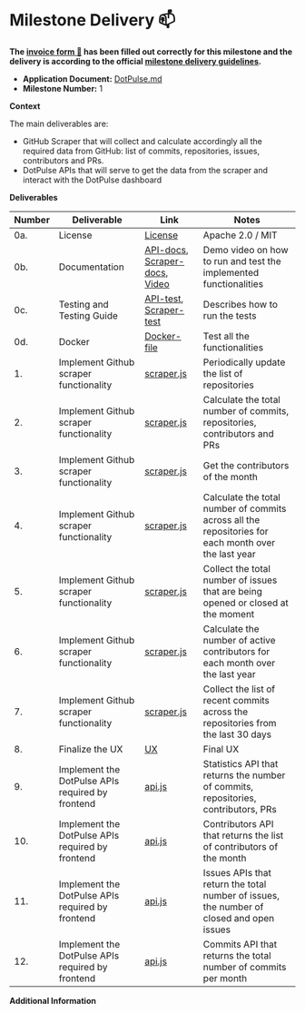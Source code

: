# Milestone Delivery :mailbox:

**The [invoice form :pencil:](https://docs.google.com/forms/d/e/1FAIpQLSfmNYaoCgrxyhzgoKQ0ynQvnNRoTmgApz9NrMp-hd8mhIiO0A/viewform) has been filled out correctly for this milestone and the delivery is according to the official [milestone delivery guidelines](https://github.com/w3f/Grants-Program/blob/master/docs/milestone-deliverables-guidelines.md).**  

* **Application Document:** [DotPulse.md](https://github.com/w3f/Grants-Program/blob/e0c7bff710ac0f102b4699229a4a85fdf147ec89/applications/DotPulse.md)
* **Milestone Number:** 1

**Context**

The main deliverables are:
- GitHub Scraper that will collect and calculate accordingly all the required data from GitHub: list of commits, repositories, issues, contributors and PRs.
- DotPulse APIs that will serve to get the data from the scraper and interact with the DotPulse dashboard

**Deliverables**

| Number | Deliverable | Link | Notes |
| ------------- | ------------- | ------------- |------------- |
| 0a. | License |[License](https://github.com/CrossChainLabs-DOT/dotpulse-api/blob/b82ab47f21fecb4c49f2d8c88d516bc0beaf3247/LICENSE)| Apache 2.0 / MIT | 
| 0b. | Documentation | [API-docs](https://github.com/CrossChainLabs-DOT/dotpulse-api/blob/17ff96d15795fed3f061eeff95113866a7ebe15d/docs.md), [Scraper-docs](https://github.com/CrossChainLabs-DOT/dotpulse-scraper/blob/1fceb0cff9e7bbf4584e58d9274c5cbb2592264d/docs.md), [Video](https://drive.google.com/file/d/1ZMQ13BfiN3d0gamNcYL5uhIKOzcIg6N3/view?usp=share_link) | Demo video on how to run and test the implemented functionalities| 
| 0c. | Testing and Testing Guide | [API-test](https://github.com/CrossChainLabs-DOT/dotpulse-api/blob/17ff96d15795fed3f061eeff95113866a7ebe15d/README.md), [Scraper-test](https://github.com/CrossChainLabs-DOT/dotpulse-scraper/blob/1fceb0cff9e7bbf4584e58d9274c5cbb2592264d/README.md) | Describes how to run the tests|
| 0d. | Docker | [Docker-file](https://github.com/CrossChainLabs-DOT/dotpulse-scraper/blob/3772a20347a19c05772ff907b8a53c085bef0515/docker-compose.yml) | Test all the functionalities |
| 1. | Implement Github scraper functionality | [scraper.js](https://github.com/CrossChainLabs-DOT/dotpulse-scraper/blob/3772a20347a19c05772ff907b8a53c085bef0515/scraper.js) | Periodically update the list of repositories |
| 2. | Implement Github scraper functionality | [scraper.js](https://github.com/CrossChainLabs-DOT/dotpulse-scraper/blob/3772a20347a19c05772ff907b8a53c085bef0515/scraper.js) | Calculate the total number of commits, repositories, contributors and PRs |
| 3. | Implement Github scraper functionality | [scraper.js](https://github.com/CrossChainLabs-DOT/dotpulse-scraper/blob/3772a20347a19c05772ff907b8a53c085bef0515/scraper.js) | Get the contributors of the month |
| 4. | Implement Github scraper functionality | [scraper.js](https://github.com/CrossChainLabs-DOT/dotpulse-scraper/blob/3772a20347a19c05772ff907b8a53c085bef0515/scraper.js) | Calculate the total number of commits across all the repositories for each month over the last year |
| 5. | Implement Github scraper functionality | [scraper.js](https://github.com/CrossChainLabs-DOT/dotpulse-scraper/blob/3772a20347a19c05772ff907b8a53c085bef0515/scraper.js) | Collect the total number of issues that are being opened or closed at the moment |
| 6. | Implement Github scraper functionality | [scraper.js](https://github.com/CrossChainLabs-DOT/dotpulse-scraper/blob/3772a20347a19c05772ff907b8a53c085bef0515/scraper.js) | Calculate the number of active contributors  for each month over the last year |
| 7. | Implement Github scraper functionality | [scraper.js](https://github.com/CrossChainLabs-DOT/dotpulse-scraper/blob/3772a20347a19c05772ff907b8a53c085bef0515/scraper.js) | Collect the list of recent commits across the repositories from the last 30 days |
| 8. | Finalize the UX | [UX](https://drive.google.com/file/d/1przeJWgvpv_lI4QDpX-GlQsMHCBaSToh/view?usp=share_link) | Final UX |
| 9. | Implement the DotPulse APIs required by frontend | [api.js](https://github.com/CrossChainLabs-DOT/dotpulse-api/blob/2c63a62fbf4283250b3a49633c4173e351c6382b/api.js) | Statistics API that returns the number of commits, repositories, contributors, PRs |
| 10. | Implement the DotPulse APIs required by frontend | [api.js](https://github.com/CrossChainLabs-DOT/dotpulse-api/blob/2c63a62fbf4283250b3a49633c4173e351c6382b/api.js) | Contributors API that returns the list of contributors of the month |
| 11. | Implement the DotPulse APIs required by frontend | [api.js](https://github.com/CrossChainLabs-DOT/dotpulse-api/blob/2c63a62fbf4283250b3a49633c4173e351c6382b/api.js) | Issues APIs that return the total number of issues, the number of closed and open issues |
| 12. | Implement the DotPulse APIs required by frontend | [api.js](https://github.com/CrossChainLabs-DOT/dotpulse-api/blob/2c63a62fbf4283250b3a49633c4173e351c6382b/api.js) | Commits API that returns the total number of commits per month 

**Additional Information**
